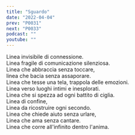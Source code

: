```yaml
---
title: "Sguardo"
date: "2022-04-04"
prev: "P0031"
next: "P0033"
podcast: ""
youtube: ""
---
```


Linea invisibile di connessione.  
Linea fragile di comunicazione silenziosa.  
Linea che abbraccia senza toccare,  
linea che bacia senza assaporare.  
Linea che tesse una tela, trappola delle emozioni.  
Linea verso luoghi intimi e inesplorati.  
Linea che si spezza ad ogni battito di ciglia.  
Linea di confine,  
Linea da ricostruire ogni secondo.  
Linea che chiede aiuto senza urlare,  
Linea che ama senza cantare.  
Linea che corre all'infinito dentro l'anima.  
